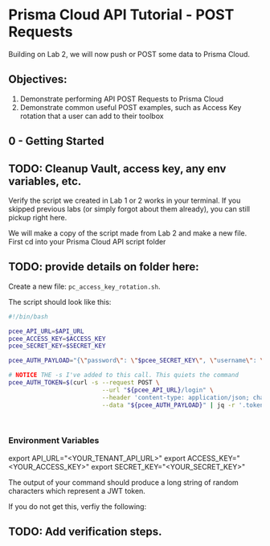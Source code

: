 # Prisma Cloud API Tutorial - POST Requests

Building on Lab 2, we will now push or POST some data to Prisma Cloud.

## Objectives:
1. Demonstrate performing API POST Requests to Prisma Cloud
2. Demonstrate common useful POST examples, such as Access Key rotation that a user can add to their toolbox

## 0 - Getting Started

## TODO: Cleanup Vault, access key, any env variables, etc.

Verify the script we created in Lab 1 or 2 works in your terminal.  If you skipped previous labs (or simply forgot about them already), you can still pickup right here.   

We will make a copy of the script made from Lab 2 and make a new file.   
First cd into your Prisma Cloud API script folder

## TODO: provide details on folder here:

Create a new file: `pc_access_key_rotation.sh`.  


The script should look like this:

```bash
#!/bin/bash

pcee_API_URL=$API_URL
pcee_ACCESS_KEY=$ACCESS_KEY
pcee_SECRET_KEY=$SECRET_KEY

pcee_AUTH_PAYLOAD="{\"password\": \"$pcee_SECRET_KEY\", \"username\": \"$pcee_ACCESS_KEY\"}"

# NOTICE THE -s I've added to this call. This quiets the command
pcee_AUTH_TOKEN=$(curl -s --request POST \
                          --url "${pcee_API_URL}/login" \
                          --header 'content-type: application/json; charset=UTF-8' \
                          --data "${pcee_AUTH_PAYLOAD}" | jq -r '.token')
                          
 
```

### Environment Variables

export API_URL="<YOUR_TENANT_API_URL>"
export ACCESS_KEY="<YOUR_ACCESS_KEY>"
export SECRET_KEY="<YOUR_SECRET_KEY>"

The output of your command should produce a long string of random characters which represent a JWT token.
   
If you do not get this, verfiy the following:
## TODO: Add verification steps.
